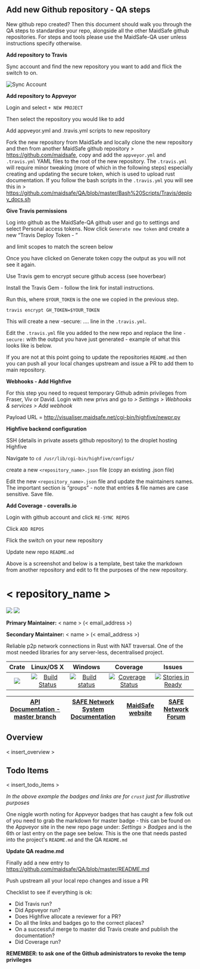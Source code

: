 ## Add new Github repository - QA steps

New github repo created? Then this document should walk you through the QA steps to standardise your repo, alongside all the other MaidSafe github repositories. For steps and tools please use the MaidSafe-QA user unless instructions specify otherwise.

**Add repository to Travis**

Sync account and find the new repository you want to add and flick the switch to on.

![Sync Account](/images/1.png?raw=true)


**Add repository to Appveyor**

Login and select  `+ NEW PROJECT`




Then select the repository you would like to add







Add appveyor.yml and .travis.yml scripts to new repository

Fork the new repository from MaidSafe and locally clone the new repository and then from another MaidSafe github repository > https://github.com/maidsafe, copy and add the `appveyor.yml` and `.travis.yml` YAML files to the root of the new repository. The `.travis.yml` will require minor tweaking (more of which in the following steps) especially creating and updating the secure token, which is used to upload rust documentation. If you follow the bash scripts in the `.travis.yml` you will see this in > https://github.com/maidsafe/QA/blob/master/Bash%20Scripts/Travis/deploy_docs.sh


**Give Travis permissions**

Log into github as the MaidSafe-QA github user and go to settings and select Personal access tokens. Now click `Generate new token` and create a new “Travis Deploy Token - <new repo name>”



and limit scopes to match the screen below


Once you have clicked on Generate token copy the output as you will not see it again.

Use Travis gem to encrypt secure github access (see hoverbear)

Install the Travis Gem - follow the link for install instructions.

Run this, where `$YOUR_TOKEN` is the one we copied in the previous step.

`travis encrypt GH_TOKEN=$YOUR_TOKEN`


This will create a new -secure: …. line in the `.travis.yml`.

Edit the `.travis.yml` file you added to the new repo and replace the line `-secure:` with the output you have just generated - example of what this looks like is below.




If you are not at this point going to update the repositories `README.md` then you can push all your local changes upstream and issue a PR to add them to main repository.



**Webhooks - Add Highfive**

For this step you need to request temporary Github admin privileges from Fraser, Viv or David.
Login with new privs and go to *> Settings > Webhooks & services > Add webhook*

Payload URL = http://visualiser.maidsafe.net/cgi-bin/highfive/newpr.py





**Highfive backend configuration**

SSH (details in private assets github repository) to the droplet hosting Highfive


Navigate to `cd /usr/lib/cgi-bin/highfive/configs/`



create a new `<repository_name>.json` file (copy an existing .json file)



Edit the new `<repository_name>.json` file and update the maintainers names.
The important section is “groups” - note that entries & file names are case sensitive.
Save file.

**Add Coverage - coveralls.io**

Login with github account and click `RE-SYNC REPOS`




Click `ADD REPOS`


Flick the switch on your new repository












Update new repo `README.md`



Above is a screenshot and below is a template, best take the markdown from another repository and edit to fit the purposes of the new repository.


# < repository_name >

[![](https://img.shields.io/badge/Project%20SAFE-Approved-green.svg)](http://maidsafe.net/applications) [![](https://img.shields.io/badge/License-GPL3-green.svg)](https://github.com/maidsafe/crust/blob/master/COPYING)


**Primary Maintainer:**     < name > (< email_address >)

**Secondary Maintainer:**   < name > (< email_address >)

Reliable p2p network connections in Rust with NAT traversal. One of the most needed libraries for any server-less, decentralised project.

|Crate|Linux/OS X|Windows|Coverage|Issues|
|:---:|:--------:|:-----:|:------:|:----:|
|[![](http://meritbadge.herokuapp.com/crust)](https://crates.io/crates/crust)|[![Build Status](https://travis-ci.org/maidsafe/crust.svg?branch=master)](https://travis-ci.org/maidsafe/crust)|[![Build status](https://ci.appveyor.com/api/projects/status/ajw6ab26p86jdac4/branch/master?svg=true)](https://ci.appveyor.com/project/MaidSafe-QA/crust/branch/master)|[![Coverage Status](https://coveralls.io/repos/maidsafe/crust/badge.svg)](https://coveralls.io/r/maidsafe/crust)|[![Stories in Ready](https://badge.waffle.io/maidsafe/crust.png?label=ready&title=Ready)](https://waffle.io/maidsafe/crust)|

|[API Documentation - master branch](http://maidsafe.net/crust/master)|[SAFE Network System Documentation](http://systemdocs.maidsafe.net)|[MaidSafe website](http://maidsafe.net)| [SAFE Network Forum](https://forum.safenetwork.io)|
|:------:|:-------:|:-------:|:-------:|


## Overview
< insert_overview >
## Todo Items
< insert_todo_items >

*In the above example the badges and links are for `crust` just for illustrative purposes*

One niggle worth noting for Appveyor badges that has caught a few folk out of you need to grab the markdown for master badge - this can be found on the Appveyor site in the new repo page under: *Settings > Badges* and is the 6th or last entry on the page see below.
This is the one that needs pasted into the project's `README.md` and the QA `README.md`










**Update QA readme.md**

Finally add a new entry to https://github.com/maidsafe/QA/blob/master/README.md


Push upstream all your local repo changes and issue a PR

Checklist to see if everything is ok:

* Did Travis run?
* Did Appveyor run?
* Does Highfive allocate a reviewer for a PR?
* Do all the links and badges go to the correct places?
* On a successful merge to master did Travis create and publish the documentation?
* Did Coverage run?



**REMEMBER: to ask one of the Github administrators to revoke the temp privileges**
